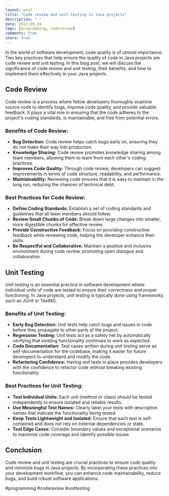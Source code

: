 ```yaml
---
layout: post
title: "Code review and unit testing in Java projects"
description: " "
date: 2023-09-24
tags: [programming, codereview]
comments: true
share: true
---
```


In the world of software development, code quality is of utmost importance. Two key practices that help ensure the quality of code in Java projects are code review and unit testing. In this blog post, we will discuss the significance of code review and unit testing, their benefits, and how to implement them effectively in your Java projects.

## Code Review

Code review is a process where fellow developers thoroughly examine source code to identify bugs, improve code quality, and provide valuable feedback. It plays a vital role in ensuring that the code adheres to the project's coding standards, is maintainable, and free from potential errors.

### Benefits of Code Review:
- **Bug Detection:** Code review helps catch bugs early on, ensuring they do not make their way into production.
- **Knowledge Sharing:** Code review promotes knowledge sharing among team members, allowing them to learn from each other's coding practices.
- **Improves Code Quality:** Through code review, developers can suggest improvements in terms of code structure, readability, and performance.
- **Maintainability:** Reviewing code ensures that it is easy to maintain in the long run, reducing the chances of technical debt.

### Best Practices for Code Review:
- **Define Coding Standards:** Establish a set of coding standards and guidelines that all team members should follow.
- **Review Small Chunks of Code:** Break down large changes into smaller, more digestible chunks for effective review.
- **Provide Constructive Feedback:** Focus on providing constructive feedback while reviewing code, helping the developer enhance their skills.
- **Be Respectful and Collaborative:** Maintain a positive and inclusive environment during code review, promoting open dialogue and collaboration.

## Unit Testing

Unit testing is an essential practice in software development where individual units of code are tested to ensure their correctness and proper functioning. In Java projects, unit testing is typically done using frameworks such as JUnit or TestNG.

### Benefits of Unit Testing:
- **Early Bug Detection:** Unit tests help catch bugs and issues in code before they propagate to other parts of the project.
- **Regression Testing:** Unit tests act as a safety net by automatically verifying that existing functionality continues to work as expected.
- **Code Documentation:** Test cases written during unit testing serve as self-documentation for the codebase, making it easier for future developers to understand and modify the code.
- **Refactoring Confidence:** Having unit tests in place provides developers with the confidence to refactor code without breaking existing functionality.

### Best Practices for Unit Testing:
- **Test Individual Units:** Each unit (method or class) should be tested independently to ensure isolated and reliable results.
- **Use Meaningful Test Names:** Clearly label your tests with descriptive names that indicate the functionality being tested.
- **Keep Tests Lightweight and Isolated:** Ensure that each test is self-contained and does not rely on external dependencies or state.
- **Test Edge Cases:** Consider boundary values and exceptional scenarios to maximize code coverage and identify possible issues.

## Conclusion

Code review and unit testing are crucial practices to ensure code quality and minimize bugs in Java projects. By incorporating these practices into your development workflow, you can enhance code maintainability, reduce bugs, and build robust software applications.

#programming #codereview #unittesting